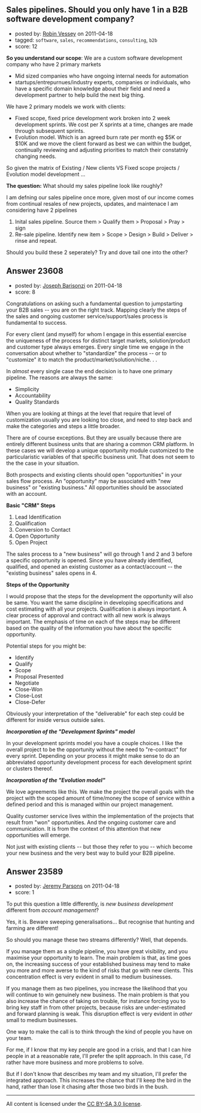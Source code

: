 ## Sales pipelines. Should you only have 1 in a B2B software development company?

- posted by: [Robin Vessey](https://stackexchange.com/users/-1/984-robin-vessey) on 2011-04-18
- tagged: `software`, `sales`, `recommendations`, `consulting`, `b2b`
- score: 12

**So you understand our scope**: We are a custom software development company who have 2 primary markets 

 - Mid sized companies who have ongoing internal needs for automation 
 - startups/entrepurnues/industry experts, companies or individuals, who have a specific domain knowledge about their field and need a development partner to help build the next big thing.

We have 2 primary models we work with clients:
 
 - Fixed scope, fixed price development work broken into 2 week development sprints. We cost per X sprints at a time, changes are made through subsequent sprints.
 - Evolution model. Which is an agreed burn rate per month eg $5K or $10K and we move the client forward as best we can within the budget, continually reviewing and adjusting priorities to match their constatnly changing needs.

So given the matrix of Existing / New clients VS Fixed scope projects / Evolution model development ... 

**The question:** What should my sales pipeline look like roughly?

I am defning our sales pipeline once more, given most of our income comes from continual resales of new projects, updates, and maintenace I am considering have 2 pipelines

 1. Inital sales pipeline. Source them > Qualify them > Proposal > Pray > sign
 2. Re-sale pipeline. Identify new item > Scope > Design > Build > Deliver > rinse and repeat.

Should you build these 2 seperately? 
Try and dove tail one into the other? 


## Answer 23608

- posted by: [Joseph Barisonzi](https://stackexchange.com/users/-1/8791-joseph-barisonzi) on 2011-04-18
- score: 8

Congratulations on asking such a fundamental question to jumpstarting your B2B sales -- you are on the right track. Mapping clearly the steps of the sales and ongoing customer service/support/sales process is fundamental to success.

For every client (and myself) for whom I engage in this essential exercise the uniqueness of the process for distinct target markets, solution/product and customer type always emerges. Every single time we engage in the conversation about whether to "standardize" the process -- or to "customize" it to match the product/market/solution/niche. . .

In *almost* every single case the end decision is to have one primary pipeline. The reasons are always the same:

 - Simplicity
 - Accountability
 - Quality Standards

When you are looking at things at the level that require that level of customization usually you are looking too close, and need to step back and make the categories and steps a little broader. 

There are of course exceptions. But they are usually because there are entirely different business units that are sharing a common CRM platform. In these cases we will develop a unique opportunity module customized to the particularistic variables of that specific business unit. That does not seem to the the case in your situation. 

Both prospects and existing clients should open "opportunities" in your sales flow process. An "opportunity" may be associated with "new business" or "existing business." All opportunities should be associated with an account. 

**Basic "CRM" Steps**

 1. Lead Identification 
 2. Qualification
 3. Conversion to Contact
 4. Open Opportunity 
 6.  Open Project

The sales process to a "new business" will go through 1 and 2 and 3 before a specific opportunity is opened. Since you have already identified, qualified, and opened an existing customer as a contact/account -- the "existing business" sales opens in 4. 

**Steps of the Opportunity**

I would propose that the  steps for the development the opportunity will also be same. You want the same discipline in developing specifications and cost estimating with all your projects. Qualification is always important. A clear process of approval and contract with all new work is always important. The emphasis of time on each of the steps may be different based on the quality of the information you have about the specific opportunity. 

Potential steps for you might be:

 - Identify 
 - Qualify 
 - Scope 
 - Proposal Presented
 - Negotiate
 - Close-Won
 - Close-Lost
 - Close-Defer

Obviously your interpretation of the "deliverable" for each step could be different for inside versus outside sales. 

***Incorporation of the "Development Sprints" model***

In your development sprints model you have a couple choices. I like the overall project to be the opportunity without the need to "re-contract" for every sprint. Depending on your process it might make sense to do an abbreviated opportunity development process for each development sprint or clusters thereof. 


***Incorporation of the "Evolution model"***

We love agreements like this. We make the project the overall goals with the project with the scoped amount of time/money the scope of service within a defined period and this is managed within our project management. 

Quality customer service lives within the implementation of the projects that result from "won" opportunities. And the ongoing customer care and communication. It is from the context of this attention that new opportunities will emerge.

Not just with existing clients -- but those they refer to you -- which become your new business and the very best way to build your B2B pipeline. 



## Answer 23589

- posted by: [Jeremy Parsons](https://stackexchange.com/users/-1/4291-jeremy-parsons) on 2011-04-18
- score: 1

To put this question a little differently, is *new business development* different from *account management*? 

Yes, it is. Beware sweeping generalisations... But recognise that hunting and farming are different!

So should you manage these two streams differently? Well, that depends.

If you manage them as a single pipeline, you have great visibility, and you maximise your opportunity to learn. The main problem is that, as time goes on, the increasing success of your established business may tend to make you more and more averse to the kind of risks that go with new clients. This concentration effect is very evident in small to medium businesses.

If you manage them as two pipelines, you increase the likelihood that you will continue to win genuinely new business. The main problem is that you also increase the chance of taking on trouble, for instance forcing you to bring key staff in from other projects, because risks are under-estimated and forward planning is weak. This disruption effect is very evident in *other* small to medium businesses.

One way to make the call is to think through the kind of people you have on your team. 

For me, if I know that my key people are good in a crisis, and that I can hire people in at a reasonable rate, I'll prefer the split approach. In this case, I'd rather have more business and more problems to solve. 

But if I don't know that describes my team and my situation, I'll prefer the integrated approach. This increases the chance that I'll keep the bird in the hand, rather than lose it chasing after those two birds in the bush. 



---

All content is licensed under the [CC BY-SA 3.0 license](https://creativecommons.org/licenses/by-sa/3.0/).
